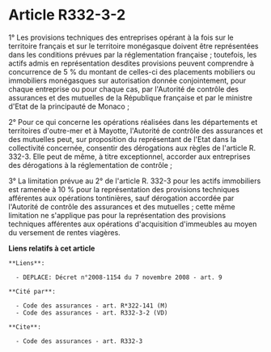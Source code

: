 # Article R332-3-2

1° Les provisions techniques des entreprises opérant à la fois sur le territoire français et sur le territoire monégasque
doivent être représentées dans les conditions prévues par la réglementation française ; toutefois, les actifs admis en
représentation desdites provisions peuvent comprendre à concurrence de 5 % du montant de celles-ci des placements mobiliers
ou immobiliers monégasques sur autorisation donnée conjointement, pour chaque entreprise ou pour chaque cas, par l'Autorité
de contrôle des assurances et des mutuelles de la République française et par le ministre d'Etat de la principauté de
Monaco ;

2° Pour ce qui concerne les opérations réalisées dans les départements et territoires d'outre-mer et à Mayotte, l'Autorité de
contrôle des assurances et des mutuelles peut, sur proposition du représentant de l'Etat dans la collectivité concernée,
consentir des dérogations aux règles de l'article R. 332-3. Elle peut de même, à titre exceptionnel, accorder aux entreprises
des dérogations à la réglementation de contrôle ;

3° La limitation prévue au 2° de l'article R. 332-3 pour les actifs immobiliers est ramenée à 10 % pour la représentation des
provisions techniques afférentes aux opérations tontinières, sauf dérogation accordée par l'Autorité de contrôle des
assurances et des mutuelles ; cette même limitation ne s'applique pas pour la représentation des provisions techniques
afférentes aux opérations d'acquisition d'immeubles au moyen du versement de rentes viagères.

**Liens relatifs à cet article**

	**Liens**:

	  - DEPLACE: Décret n°2008-1154 du 7 novembre 2008 - art. 9

	**Cité par**:

	  - Code des assurances - art. R*322-141 (M)
	  - Code des assurances - art. R332-3-2 (VD)

	**Cite**:

	  - Code des assurances - art. R332-3

